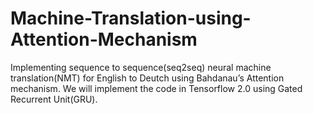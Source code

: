 # Machine-Translation-using-Attention-Mechanism
Implementing sequence to sequence(seq2seq) neural machine translation(NMT) for English to Deutch using Bahdanau’s Attention mechanism. We will implement the code in Tensorflow 2.0 using Gated Recurrent Unit(GRU).
